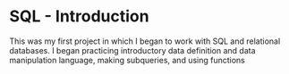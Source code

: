 # SQL - Introduction

This was my first project in which I began to work with SQL and relational
databases. I began practicing introductory data definition and data
manipulation language, making subqueries, and using functions
